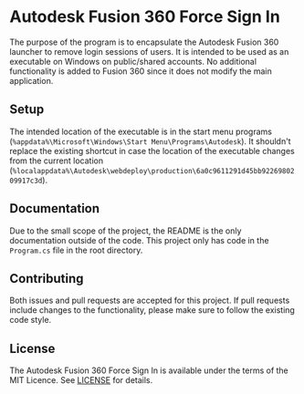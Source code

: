 # Autodesk Fusion 360 Force Sign In
The purpose of the program is to encapsulate the Autodesk Fusion
360 launcher to remove login sessions of users. It is intended 
to be used as an executable on Windows on public/shared accounts.
No additional functionality is added to Fusion 360 since it does
not modify the main application.

## Setup
The intended location of the executable is in the start menu
programs (`%appdata%\Microsoft\Windows\Start Menu\Programs\Autodesk`).
It shouldn't replace the existing shortcut in case the location of the
executable changes from the current location
(`%localappdata%\Autodesk\webdeploy\production\6a0c9611291d45bb9226980209917c3d`). 

## Documentation
Due to the small scope of the project, the README is the only
documentation outside of the code. This project only has code
in the `Program.cs` file in the root directory.

## Contributing
Both issues and pull requests are accepted for this project.
If pull requests include changes to the functionality, please
make sure to follow the existing code style.

## License
The Autodesk Fusion 360 Force Sign In is available under the terms
of the MIT Licence. See [LICENSE](LICENSE) for details.